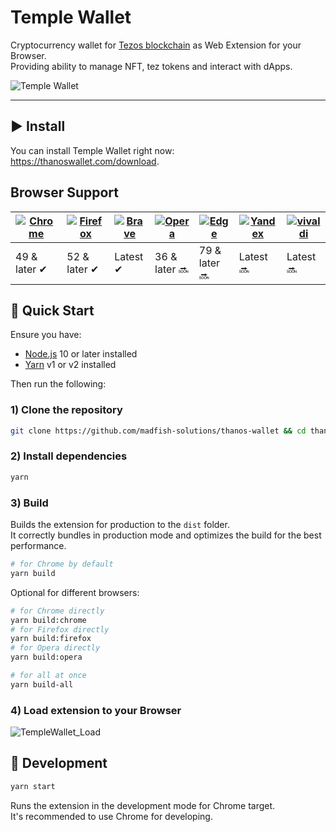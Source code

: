 # Temple Wallet

Cryptocurrency wallet for [Tezos blockchain](https://tezos.com) as Web Extension for your Browser.<br>
Providing ability to manage NFT, tez tokens and interact with dApps.

![Temple Wallet](https://user-images.githubusercontent.com/11996139/101657370-79c7e100-3a4c-11eb-97e8-eb630eeef633.png)

<hr />

## ▶️ Install

You can install Temple Wallet right now: https://thanoswallet.com/download.

## Browser Support

| [![Chrome](https://raw.github.com/alrra/browser-logos/master/src/chrome/chrome_48x48.png)](https://chrome.google.com/webstore/detail/thanos-wallet/ookjlbkiijinhpmnjffcofjonbfbgaoc) | [![Firefox](https://raw.github.com/alrra/browser-logos/master/src/firefox/firefox_48x48.png)](https://addons.mozilla.org/en-US/firefox/addon/thanos-wallet/) | [![Brave](https://raw.github.com/alrra/browser-logos/master/src/brave/brave_48x48.png)](https://chrome.google.com/webstore/detail/thanos-wallet/ookjlbkiijinhpmnjffcofjonbfbgaoc) | [![Opera](https://raw.github.com/alrra/browser-logos/master/src/opera/opera_48x48.png)](https://thanoswallet.com/download) | [![Edge](https://raw.github.com/alrra/browser-logos/master/src/edge/edge_48x48.png)](https://thanoswallet.com/download) | [![Yandex](https://raw.github.com/alrra/browser-logos/master/src/yandex/yandex_48x48.png)](https://thanoswallet.com/download) | [![vivaldi](https://raw.github.com/alrra/browser-logos/master/src/vivaldi/vivaldi_48x48.png)](https://thanoswallet.com/download) |
| ------------------------------------------------------------------------------------------------------------------------------------------------------------------------------------ | ------------------------------------------------------------------------------------------------------------------------------------------------------------ | --------------------------------------------------------------------------------------------------------------------------------------------------------------------------------- | -------------------------------------------------------------------------------------------------------------------------- | ----------------------------------------------------------------------------------------------------------------------- | ----------------------------------------------------------------------------------------------------------------------------- | -------------------------------------------------------------------------------------------------------------------------------- |
| 49 & later ✔                                                                                                                                                                         | 52 & later ✔                                                                                                                                                 | Latest ✔                                                                                                                                                                          | 36 & later 🔜                                                                                                              | 79 & later 🔜                                                                                                           | Latest 🔜                                                                                                                     | Latest 🔜                                                                                                                        |

## 🚀 Quick Start

Ensure you have:

- [Node.js](https://nodejs.org) 10 or later installed
- [Yarn](https://yarnpkg.com) v1 or v2 installed

Then run the following:

### 1) Clone the repository

```bash
git clone https://github.com/madfish-solutions/thanos-wallet && cd thanos-wallet
```

### 2) Install dependencies

```bash
yarn
```

### 3) Build

Builds the extension for production to the `dist` folder.<br>
It correctly bundles in production mode and optimizes the build for the best performance.

```bash
# for Chrome by default
yarn build
```

Optional for different browsers:

```bash
# for Chrome directly
yarn build:chrome
# for Firefox directly
yarn build:firefox
# for Opera directly
yarn build:opera

# for all at once
yarn build-all
```

### 4) Load extension to your Browser

![TempleWallet_Load](https://user-images.githubusercontent.com/11996139/73763346-f8435a80-4779-11ea-9e9d-4c1db9560f64.gif)

## 🧱 Development

```bash
yarn start
```

Runs the extension in the development mode for Chrome target.<br>
It's recommended to use Chrome for developing.
